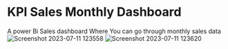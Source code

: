 # KPI Sales Monthly Dashboard
 A power Bi Sales dashboard Where You can go through monthly sales data
![Screenshot 2023-07-11 123558](https://github.com/AayushmaanMishra/KPI_Monthly_Sales_Dashboard/assets/92620698/aff71486-e544-4e05-853f-a0dcbd76dbae)
![Screenshot 2023-07-11 123620](https://github.com/AayushmaanMishra/KPI_Monthly_Sales_Dashboard/assets/92620698/a1393056-b4b2-4a55-bd4d-5d2a1fadac4d)
